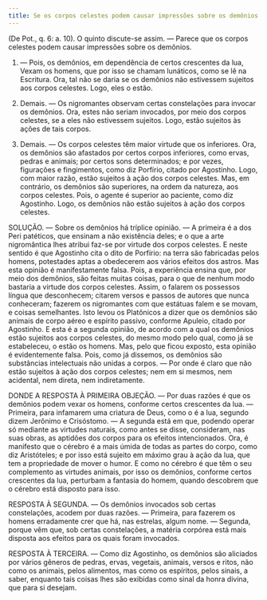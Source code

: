 ```yaml
---
title: Se os corpos celestes podem causar impressões sobre os demônios
---
```


(De Pot., q. 6: a. 10).
  O quinto discute-se assim. — Parece que os corpos celestes podem causar impressões sobre os demônios.  

1. — Pois, os demônios, em dependência de certos crescentes da lua, Vexam os homens, que por isso se chamam lunáticos, como se lê na Escritura. Ora, tal não se daria se os demônios não estivessem sujeitos aos corpos celestes. Logo, eles o estão.  

2. Demais. — Os nigromantes observam certas constelações para invocar os demônios. Ora, estes não seriam invocados, por meio dos corpos celestes, se a eles não estivessem sujeitos. Logo, estão sujeitos às ações de tais corpos.  

3. Demais. — Os corpos celestes têm maior virtude que os inferiores. Ora, os demônios são afastados por certos corpos inferiores, como ervas, pedras e animais; por certos sons determinados; e por vezes, figurações e fingimentos, como diz Porfírio, citado por Agostinho. Logo, com maior razão, estão sujeitos à ação dos corpos celestes.  Mas, em contrário, os demônios são superiores, na ordem da natureza, aos corpos celestes. Pois, o agente é superior ao paciente, como diz Agostinho. Logo, os demônios não estão sujeitos à ação dos corpos celestes.  

SOLUÇÃO. — Sobre os demônios há tríplice opinião. — A primeira é a dos Peri patéticos, que ensinam a não existência deles; e o que a arte nigromântica lhes atribui faz-se por virtude dos corpos celestes. E neste sentido é que Agostinho cita o dito de Porfírio: na terra são fabricadas pelos homens, potestades aptas a obedecerem aos vários efeitos dos astros. Mas esta opinião é manifestamente falsa. Pois, a experiência ensina que, por meio dos demônios, são feitas muitas coisas, para o que de nenhum modo bastaria a virtude dos corpos celestes. Assim, o falarem os possessos língua que desconhecem; citarem versos e passos de autores que nunca conheceram; fazerem os nigromantes com que estátuas falem e se movam, e coisas semelhantes. Isto levou os Platônicos a dizer que os demônios são animais de corpo aéreo e espírito passivo, conforme Apuleio, citado por Agostinho. E esta é a segunda opinião, de acordo com a qual os demônios estão sujeitos aos corpos celestes, do mesmo modo pelo qual, como já se estabeleceu, o estão os homens. Mas, pelo que ficou exposto, esta opinião é evidentemente falsa. Pois, como já dissemos, os demônios são substâncias intelectuais não unidas a corpos. — Por onde é claro que não estão sujeitos à ação dos corpos celestes; nem em si mesmos, nem acidental, nem direta, nem indiretamente.  

DONDE A RESPOSTA À PRIMEIRA OBJEÇÃO. — Por duas razões é que os demônios podem vexar os homens, conforme certos crescentes da lua. — Primeira, para infamarem uma criatura de Deus, como o é a lua, segundo dizem Jerônimo e Crisóstomo. — A segunda está em que, podendo operar só mediante as virtudes naturais, como antes se disse, consideram, nas suas obras, as aptidões dos corpos para os efeitos intencionados. Ora, é manifesto que o cérebro é a mais úmida de todas as partes do corpo, como diz Aristóteles; e por isso está sujeito em máximo grau à ação da lua, que tem a propriedade de mover o humor. E como no cérebro é que têm o seu complemento as virtudes animais, por isso os demônios, conforme certos crescentes da lua, perturbam a fantasia do homem, quando descobrem que o cérebro está disposto para isso.  

RESPOSTA À SEGUNDA. — Os demônios invocados sob certas constelações, acodem por duas razões. — Primeira, para fazerem os homens erradamente crer que há, nas estrelas, algum nome. — Segunda, porque vêm que, sob certas constelações, a matéria corpórea está mais disposta aos efeitos para os quais foram invocados.  

RESPOSTA À TERCEIRA. — Como diz Agostinho, os demônios são aliciados por vários gêneros de pedras, ervas, vegetais, animais, versos e ritos, não como os animais, pelos alimentos, mas como os espíritos, pelos sinais, a saber, enquanto tais coisas lhes são exibidas como sinal da honra divina, que para si desejam.
